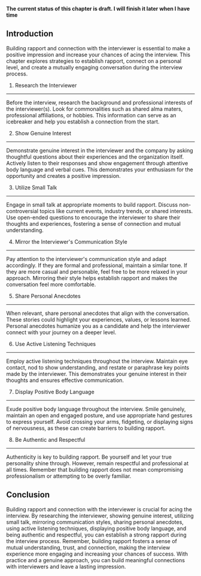**The current status of this chapter is draft. I will finish it later when I have time**

Introduction
------------

Building rapport and connection with the interviewer is essential to make a positive impression and increase your chances of acing the interview. This chapter explores strategies to establish rapport, connect on a personal level, and create a mutually engaging conversation during the interview process.

1. Research the Interviewer
---------------------------

Before the interview, research the background and professional interests of the interviewer(s). Look for commonalities such as shared alma maters, professional affiliations, or hobbies. This information can serve as an icebreaker and help you establish a connection from the start.

2. Show Genuine Interest
------------------------

Demonstrate genuine interest in the interviewer and the company by asking thoughtful questions about their experiences and the organization itself. Actively listen to their responses and show engagement through attentive body language and verbal cues. This demonstrates your enthusiasm for the opportunity and creates a positive impression.

3. Utilize Small Talk
---------------------

Engage in small talk at appropriate moments to build rapport. Discuss non-controversial topics like current events, industry trends, or shared interests. Use open-ended questions to encourage the interviewer to share their thoughts and experiences, fostering a sense of connection and mutual understanding.

4. Mirror the Interviewer's Communication Style
-----------------------------------------------

Pay attention to the interviewer's communication style and adapt accordingly. If they are formal and professional, maintain a similar tone. If they are more casual and personable, feel free to be more relaxed in your approach. Mirroring their style helps establish rapport and makes the conversation feel more comfortable.

5. Share Personal Anecdotes
---------------------------

When relevant, share personal anecdotes that align with the conversation. These stories could highlight your experiences, values, or lessons learned. Personal anecdotes humanize you as a candidate and help the interviewer connect with your journey on a deeper level.

6. Use Active Listening Techniques
----------------------------------

Employ active listening techniques throughout the interview. Maintain eye contact, nod to show understanding, and restate or paraphrase key points made by the interviewer. This demonstrates your genuine interest in their thoughts and ensures effective communication.

7. Display Positive Body Language
---------------------------------

Exude positive body language throughout the interview. Smile genuinely, maintain an open and engaged posture, and use appropriate hand gestures to express yourself. Avoid crossing your arms, fidgeting, or displaying signs of nervousness, as these can create barriers to building rapport.

8. Be Authentic and Respectful
------------------------------

Authenticity is key to building rapport. Be yourself and let your true personality shine through. However, remain respectful and professional at all times. Remember that building rapport does not mean compromising professionalism or attempting to be overly familiar.

Conclusion
----------

Building rapport and connection with the interviewer is crucial for acing the interview. By researching the interviewer, showing genuine interest, utilizing small talk, mirroring communication styles, sharing personal anecdotes, using active listening techniques, displaying positive body language, and being authentic and respectful, you can establish a strong rapport during the interview process. Remember, building rapport fosters a sense of mutual understanding, trust, and connection, making the interview experience more engaging and increasing your chances of success. With practice and a genuine approach, you can build meaningful connections with interviewers and leave a lasting impression.
